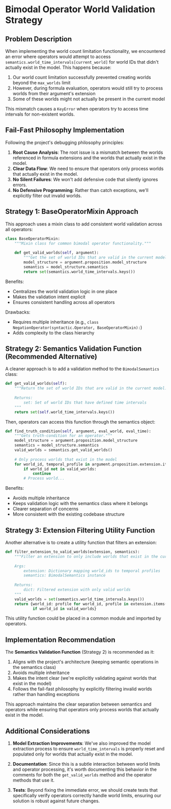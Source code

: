 # Bimodal Operator World Validation Strategy

## Problem Description

When implementing the world count limitation functionality, we encountered an error where operators would attempt to access `semantics.world_time_intervals[current_world]` for world IDs that didn't actually exist in the model. This happens because:

1. Our world count limitation successfully prevented creating worlds beyond the `max_worlds` limit
2. However, during formula evaluation, operators would still try to process worlds from their argument's extension
3. Some of these worlds might not actually be present in the current model

This mismatch causes a `KeyError` when operators try to access time intervals for non-existent worlds.

## Fail-Fast Philosophy Implementation

Following the project's debugging philosophy principles:

1. **Root Cause Analysis**: The root issue is a mismatch between the worlds referenced in formula extensions and the worlds that actually exist in the model.
2. **Clear Data Flow**: We need to ensure that operators only process worlds that actually exist in the model.
3. **No Silent Failures**: We won't add defensive code that silently ignores errors.
4. **No Defensive Programming**: Rather than catch exceptions, we'll explicitly filter out invalid worlds.

## Strategy 1: BaseOperatorMixin Approach

This approach uses a mixin class to add consistent world validation across all operators:

```python
class BaseOperatorMixin:
    """Mixin class for common bimodal operator functionality."""
    
    def get_valid_worlds(self, argument):
        """Get the set of world IDs that are valid in the current model."""
        model_structure = argument.proposition.model_structure
        semantics = model_structure.semantics
        return set(semantics.world_time_intervals.keys())
```

Benefits:
- Centralizes the world validation logic in one place
- Makes the validation intent explicit
- Ensures consistent handling across all operators

Drawbacks:
- Requires multiple inheritance (e.g., `class NegationOperator(syntactic.Operator, BaseOperatorMixin):`)
- Adds complexity to the class hierarchy

## Strategy 2: Semantics Validation Function (Recommended Alternative)

A cleaner approach is to add a validation method to the `BimodalSemantics` class:

```python
def get_valid_worlds(self):
    """Return the set of world IDs that are valid in the current model.
    
    Returns:
        set: Set of world IDs that have defined time intervals
    """
    return set(self.world_time_intervals.keys())
```

Then, operators can access this function through the semantics object:

```python
def find_truth_condition(self, argument, eval_world, eval_time):
    """Gets truth-condition for an operator."""
    model_structure = argument.proposition.model_structure
    semantics = model_structure.semantics
    valid_worlds = semantics.get_valid_worlds()
    
    # Only process worlds that exist in the model
    for world_id, temporal_profile in argument.proposition.extension.items():
        if world_id not in valid_worlds:
            continue
        # Process world...
```

Benefits:
- Avoids multiple inheritance
- Keeps validation logic with the semantics class where it belongs
- Clearer separation of concerns
- More consistent with the existing codebase structure

## Strategy 3: Extension Filtering Utility Function

Another alternative is to create a utility function that filters an extension:

```python
def filter_extension_to_valid_worlds(extension, semantics):
    """Filter an extension to only include worlds that exist in the current model.
    
    Args:
        extension: Dictionary mapping world_ids to temporal profiles
        semantics: BimodalSemantics instance
        
    Returns:
        dict: Filtered extension with only valid worlds
    """
    valid_worlds = set(semantics.world_time_intervals.keys())
    return {world_id: profile for world_id, profile in extension.items() 
            if world_id in valid_worlds}
```

This utility function could be placed in a common module and imported by operators.

## Implementation Recommendation

The **Semantics Validation Function** (Strategy 2) is recommended as it:

1. Aligns with the project's architecture (keeping semantic operations in the semantics class)
2. Avoids multiple inheritance
3. Makes the intent clear (we're explicitly validating against worlds that exist in the model)
4. Follows the fail-fast philosophy by explicitly filtering invalid worlds rather than handling exceptions

This approach maintains the clear separation between semantics and operators while ensuring that operators only process worlds that actually exist in the model.

## Additional Considerations

1. **Model Extraction Improvements**: We've also improved the model extraction process to ensure `world_time_intervals` is properly reset and populated only for worlds that actually exist in the model.

2. **Documentation**: Since this is a subtle interaction between world limits and operator processing, it's worth documenting this behavior in the comments for both the `get_valid_worlds` method and the operator methods that use it.

3. **Tests**: Beyond fixing the immediate error, we should create tests that specifically verify operators correctly handle world limits, ensuring our solution is robust against future changes.